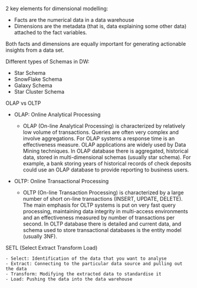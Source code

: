 2 key elements for dimensional modelling:

- Facts are the numerical data in a data warehouse
- Dimensions are the metadata (that is, data explaining some other data) attached to the fact variables. 

Both facts and dimensions are equally important for generating actionable insights from a data set.


Different types of Schemas in DW:
- Star Schema
- SnowFlake Schema
- Galaxy Schema
- Star Cluster Schema

OLAP vs OLTP
- OLAP: Online Analytical Processing
    - OLAP (On-line Analytical Processing) is characterized by relatively low volume of transactions. Queries are often very complex and involve aggregations. For OLAP systems a response time is an effectiveness measure. OLAP applications are widely used by Data Mining techniques. In OLAP database there is aggregated, historical data, stored in multi-dimensional schemas (usually star schema).  For example, a bank storing years of historical records of check deposits could use an OLAP database to provide reporting to business users. 

- OLTP: Online Transactional Processing
    - OLTP (On-line Transaction Processing) is characterized by a large number of short on-line transactions (INSERT, UPDATE, DELETE). The main emphasis for OLTP systems is put on very fast query processing, maintaining data integrity in multi-access environments and an effectiveness measured by number of transactions per second. In OLTP database there is detailed and current data, and schema used to store transactional databases is the entity model (usually 3NF). 


SETL (Select Extract Transform Load)

    - Select: Identification of the data that you want to analyse
    - Extract: Connecting to the particular data source and pulling out the data
    - Transform: Modifying the extracted data to standardise it
    - Load: Pushing the data into the data warehouse

